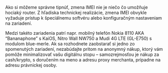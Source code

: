 Ako si môžeme správne tipnúť, zmena IMEI nie je niečo čo umožňuje hociaký router. Z hľadiska technickej realizácie, zmena IMEI obvykle vyžaduje prístup k špeciálnemu softvéru alebo konfiguračným nastaveniam na zariadení. 

Medzi takéto zariadenia patrí napr. mobilný telefón Nokia 8110 AKA “Bananaphone” s KaiOS, Nitro Wall NW750 a Mudi 4G LTE (GL-E750) s modulom blue-merle. Ak sa rozhodnete zaobstarať si jedno zo spomenutých zariadení, nezabúdajte pritom na anonymný nákup, ktorý vám pomôže minimalizovať vašu digitálnu stopu – samozrejmosťou je nákup za cash/krypto, s doručením na meno a adresu proxy merchanta, prípadne na adresu právnickej osoby.
